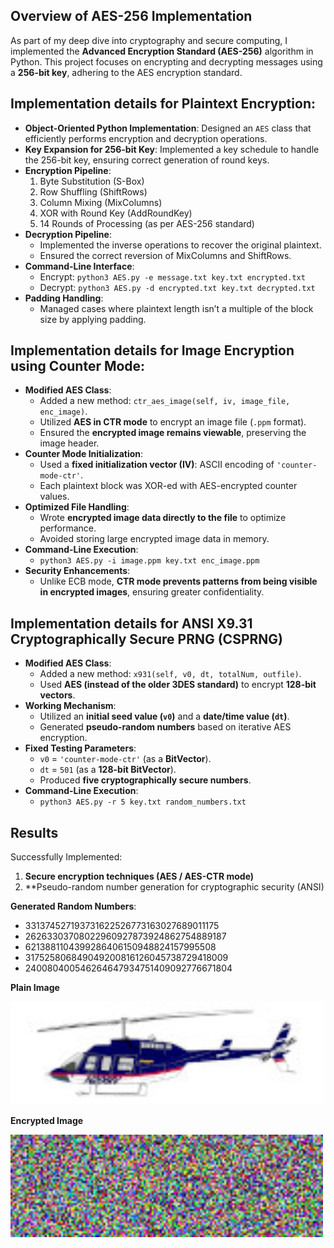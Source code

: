 ## Overview of AES-256 Implementation

As part of my deep dive into cryptography and secure computing, I implemented the **Advanced Encryption Standard (AES-256)** algorithm in Python. This project focuses on encrypting and decrypting messages using a **256-bit key**, adhering to the AES encryption standard.

## Implementation details for Plaintext Encryption:
- **Object-Oriented Python Implementation**: Designed an `AES` class that efficiently performs encryption and decryption operations.
- **Key Expansion for 256-bit Key**: Implemented a key schedule to handle the 256-bit key, ensuring correct generation of round keys.
- **Encryption Pipeline**:
  1. Byte Substitution (S-Box)
  2. Row Shuffling (ShiftRows)
  3. Column Mixing (MixColumns)
  4. XOR with Round Key (AddRoundKey)
  5. 14 Rounds of Processing (as per AES-256 standard)
- **Decryption Pipeline**:
  - Implemented the inverse operations to recover the original plaintext.
  - Ensured the correct reversion of MixColumns and ShiftRows.
- **Command-Line Interface**:
  - Encrypt: `python3 AES.py -e message.txt key.txt encrypted.txt`
  - Decrypt: `python3 AES.py -d encrypted.txt key.txt decrypted.txt`
- **Padding Handling**:
  - Managed cases where plaintext length isn’t a multiple of the block size by applying padding.

## Implementation details for Image Encryption using Counter Mode:
- **Modified AES Class**:
  - Added a new method: `ctr_aes_image(self, iv, image_file, enc_image)`.
  - Utilized **AES in CTR mode** to encrypt an image file (`.ppm` format).
  - Ensured the **encrypted image remains viewable**, preserving the image header.
- **Counter Mode Initialization**:
  - Used a **fixed initialization vector (IV)**: ASCII encoding of `'counter-mode-ctr'`.
  - Each plaintext block was XOR-ed with AES-encrypted counter values.
- **Optimized File Handling**:
  - Wrote **encrypted image data directly to the file** to optimize performance.
  - Avoided storing large encrypted image data in memory.
- **Command-Line Execution**:
  - `python3 AES.py -i image.ppm key.txt enc_image.ppm`
- **Security Enhancements**:
  - Unlike ECB mode, **CTR mode prevents patterns from being visible in encrypted images**, ensuring greater confidentiality.

## Implementation details for **ANSI X9.31 Cryptographically Secure PRNG (CSPRNG)**

- **Modified AES Class**:
  - Added a new method: `x931(self, v0, dt, totalNum, outfile)`.
  - Used **AES (instead of the older 3DES standard)** to encrypt **128-bit vectors**.
- **Working Mechanism**:
  - Utilized an **initial seed value (`v0`)** and a **date/time value (`dt`)**.
  - Generated **pseudo-random numbers** based on iterative AES encryption.
- **Fixed Testing Parameters**:
  - `v0` = `'counter-mode-ctr'` (as a **BitVector**).
  - `dt` = `501` (as a **128-bit BitVector**).
  - Produced **five cryptographically secure numbers**.
- **Command-Line Execution**:
  - `python3 AES.py -r 5 key.txt random_numbers.txt`

## Results
Successfully Implemented:
1. **Secure encryption techniques (AES / AES-CTR mode)**
2. **Pseudo-random number generation for cryptographic security (ANSI)

**Generated Random Numbers**:
  - 331374527193731622526773163027689011175
  - 26263303708022960927873924862754889187
  - 6213881104399286406150948824157995508
  - 317525806849049200816126045738729418009
  - 240080400546264647934751409092776671804

**Plain Image**


<img src="https://github.com/KabirBatra06/AES-Encryption/blob/main/image.jpg" width="500" title="Frame A">

**Encrypted Image** 


<img src="https://github.com/KabirBatra06/AES-Encryption/blob/main/enc_image.jpg" width="500" title="Frame A">



